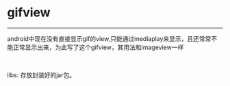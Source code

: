# gifview
-----
<p>
android中现在没有直接显示gif的view,只能通过mediaplay来显示，且还常常不能正常显示出来，为此写了这个gifview，其用法和imageview一样
</p>
<br/>
<p>libs: 存放封装好的jar包。</p>